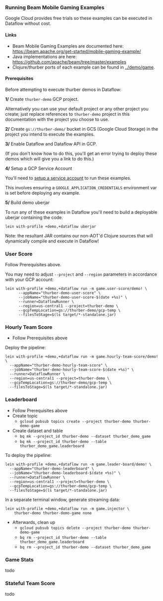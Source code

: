 ### Running Beam Mobile Gaming Examples

Google Cloud provides free trials so these examples can be executed in Dataflow
 without cost.

#### Links

* Beam Mobile Gaming Examples are documented here: https://beam.apache.org/get-started/mobile-gaming-example/
* Java implementations are here: https://github.com/apache/beam/tree/master/examples
*  Clojure/thurber ports of each example can be found in [../demo/game](../demo/game).

#### Prerequisites

Before attempting to execute thurber demos in Dataflow:

**1/** Create `thurber-demo` GCP project.

Alternatively you can use your default project or any other project you create;
just replace references to `thurber-demo` project in this documentation with the
project you choose to use.

**2/** Create `gs://thurber-demo/` bucket in GCS (Google Cloud Storage) in
the project you intend to execute the examples.

**3/** Enable Dataflow and Dataflow API in GCP.

(If you don't know how to do this, you'll get an error trying to deploy
these demos which will give you a link to do this.)

**4/** Setup a GCP Service Account

You'll need to 
[setup a service account](https://cloud.google.com/iam/docs/creating-managing-service-accounts)
to run these examples. 

This involves ensuring a `GOOGLE_APPLICATION_CREDENTIALS` environment var is
set before deploying any example.

**5/** Build demo uberjar

To run any of these examples in Dataflow you'll need to build a deployable uberjar
containing the code.

    lein with-profile +demo,+dataflow uberjar

Note: the resultant JAR contains our non-AOT'd Clojure sources that will dynamically
compile and execute in Dataflow!

### User Score

Follow Prerequisites above.

You may need to adjust `--project` and `--region` parameters in accordance
with your GCP account:

    lein with-profile +demo,+dataflow run -m game.user-score/demo! \
          --appName="thurber-demo-user-score" \
          --jobName="thurber-demo-user-score-$(date +%s)" \
          --runner=DataflowRunner \
          --region=us-central1 --project=thurber-demo \
          --gcpTempLocation=gs://thurber-demo/gcp-temp \
          --filesToStage=$(ls target/*-standalone.jar)
          
### Hourly Team Score

* Follow Prerequisites above

Deploy the pipeline:

    lein with-profile +demo,+dataflow run -m game.hourly-team-score/demo! \
      --appName="thurber-demo-hourly-team-score" \
      --jobName="thurber-demo-hourly-team-score-$(date +%s)" \
      --runner=DataflowRunner \
      --region=us-central1 --project=thurber-demo \
      --gcpTempLocation=gs://thurber-demo/gcp-temp \
      --filesToStage=$(ls target/*-standalone.jar)

### Leaderboard

* Follow Prerequisites above
* Create topic
    * `gcloud pubsub topics create --project thurber-demo thurber-demo-game`
* Create dataset and table
    * `bq mk --project_id thurber-demo --dataset thurber_demo_game`
    * `bq mk --project_id thurber-demo --table thurber_demo_game.leaderboard`

To deploy the pipeline:
    
    lein with-profile +demo,+dataflow run -m game.leader-board/demo! \
      --appName="thurber-demo-leaderboard" \
      --jobName="thurber-demo-leaderboard-$(date +%s)" \
      --runner=DataflowRunner \
      --region=us-central1 --project=thurber-demo \
      --gcpTempLocation=gs://thurber-demo/gcp-temp \
      --filesToStage=$(ls target/*-standalone.jar)
      
In a separate terminal window, generate streaming data:

    lein with-profile +demo,+dataflow run -m game.injector \
        thurber-demo thurber-demo-game none
        
* Afterwards, clean up
    * `gcloud pubsub topics delete --project thurber-demo thurber-demo-game`
    * `bq rm --project_id thurber-demo --table thurber_demo_game.leaderboard`
    * `bq rm --project_id thurber-demo --dataset thurber_demo_game`

### Game Stats

todo 

### Stateful Team Score

todo